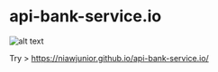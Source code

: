 # api-bank-service.io

![alt text](http://i.imgur.com/HemVDw3.png)


Try > https://niawjunior.github.io/api-bank-service.io/
